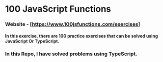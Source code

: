 # 100 JavaScript Functions 
### Website - [https://www.100jsfunctions.com/exercises]

#### In this exercise, there are 100 practice exercises that can be solved using JavaScript Or TypeScript.

### In this Repo, I have solved problems using TypeScript.
